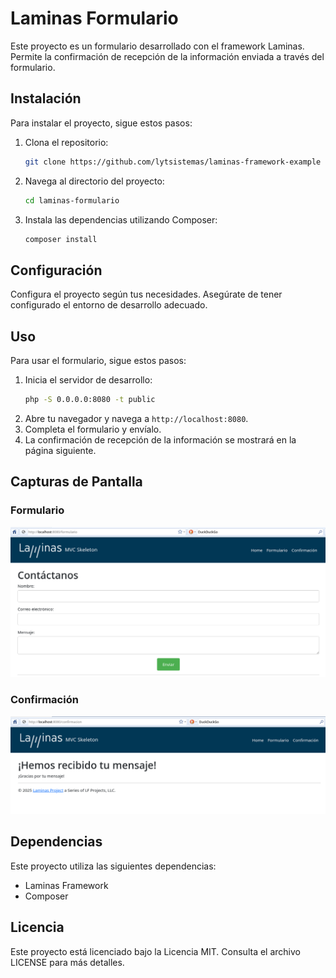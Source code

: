 # Laminas Formulario

Este proyecto es un formulario desarrollado con el framework Laminas. Permite la confirmación de recepción de la información enviada a través del formulario.

## Instalación

Para instalar el proyecto, sigue estos pasos:

1. Clona el repositorio:
    ```bash
    git clone https://github.com/lytsistemas/laminas-framework-example
    ```
2. Navega al directorio del proyecto:
    ```bash
    cd laminas-formulario
    ```
3. Instala las dependencias utilizando Composer:
    ```bash
    composer install
    ```

## Configuración

Configura el proyecto según tus necesidades. Asegúrate de tener configurado el entorno de desarrollo adecuado.

## Uso

Para usar el formulario, sigue estos pasos:

1. Inicia el servidor de desarrollo:
    ```bash
    php -S 0.0.0.0:8080 -t public
    ```
2. Abre tu navegador y navega a `http://localhost:8080`.
3. Completa el formulario y envíalo.
4. La confirmación de recepción de la información se mostrará en la página siguiente.

## Capturas de Pantalla

### Formulario

![Formulario](formulario.png)

### Confirmación

![Confirmación](confirmado.png)

## Dependencias

Este proyecto utiliza las siguientes dependencias:

- Laminas Framework
- Composer

## Licencia

Este proyecto está licenciado bajo la Licencia MIT. Consulta el archivo LICENSE para más detalles.

